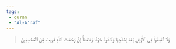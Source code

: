 ```yaml
---
tags: 
 - quran 
 - "Al-A'raf"
---
```


> وَلَا تُفۡسِدُواْ فِي ٱلۡأَرۡضِ بَعۡدَ إِصۡلَٰحِهَا وَٱدۡعُوهُ خَوۡفٗا وَطَمَعًاۚ إِنَّ رَحۡمَتَ ٱللَّهِ قَرِيبٞ مِّنَ ٱلۡمُحۡسِنِينَ
